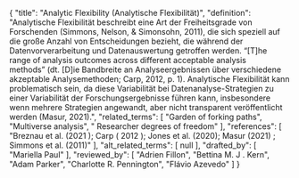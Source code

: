 {
    "title": "Analytic Flexibility (Analytische Flexibilität)",
    "definition": "Analytische Flexibilität beschreibt eine Art der Freiheitsgrade von Forschenden (Simmons, Nelson, & Simonsohn, 2011), die sich speziell auf die große Anzahl von Entscheidungen bezieht, die während der Datenvorverarbeitung und Datenauswertung getroffen werden. “[T]he range of analysis outcomes across different acceptable analysis methods” (dt. [D]ie Bandbreite an Analyseergebnissen über verschiedene akzeptable Analysemethoden; Carp, 2012, p. 1). Analytische Flexibilität kann problematisch sein, da diese Variabilität bei Datenanalyse-Strategien zu einer Variabilität der Forschungsergebnisse führen kann, insbesondere wenn mehrere Strategien angewandt, aber nicht transparent veröffentlicht werden (Masur, 2021).",
    "related_terms": [
        "Garden of forking paths",
        "Multiverse analysis",
        " Researcher degrees of freedom"
    ],
    "references": [
        "Breznau et al. (2021 ); Carp ( 2012 ); Jones et al. (2020); Masur (2021) ; Simmons et al. (2011)"
    ],
    "alt_related_terms": [
        null
    ],
    "drafted_by": [
        "Mariella Paul"
    ],
    "reviewed_by": [
        "Adrien Fillon",
        "Bettina M. J . Kern",
        "Adam Parker",
        "Charlotte R. Pennington",
        "Flávio Azevedo"
    ]
}